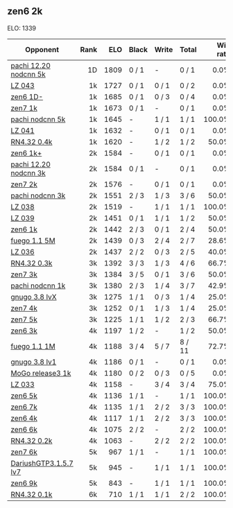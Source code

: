 ## zen6 2k ##

ELO: 1339

Opponent | Rank | ELO | Black | Write | Total | Win rate
---------|-----:|----:|-------|-------|-------|-------:
[pachi 12.20 nodcnn 5k](pachi%2012.20%20nodcnn%205k.md) | 1D | 1809 | 0 / 1 | - | 0 / 1 | 0.0%
[LZ 043](LZ%20043.md) | 1k | 1727 | 0 / 1 | 0 / 1 | 0 / 2 | 0.0%
[zen6 1D-](zen6%201D-.md) | 1k | 1685 | 0 / 1 | 0 / 3 | 0 / 4 | 0.0%
[zen7 1k](zen7%201k.md) | 1k | 1673 | 0 / 1 | - | 0 / 1 | 0.0%
[pachi nodcnn 5k](pachi%20nodcnn%205k.md) | 1k | 1645 | - | 1 / 1 | 1 / 1 | 100.0%
[LZ 041](LZ%20041.md) | 1k | 1632 | - | 0 / 1 | 0 / 1 | 0.0%
[RN4.32 0.4k](RN4.32%200.4k.md) | 1k | 1620 | - | 1 / 2 | 1 / 2 | 50.0%
[zen6 1k+](zen6%201k+.md) | 2k | 1584 | - | 0 / 1 | 0 / 1 | 0.0%
[pachi 12.20 nodcnn 3k](pachi%2012.20%20nodcnn%203k.md) | 2k | 1584 | 0 / 1 | - | 0 / 1 | 0.0%
[zen7 2k](zen7%202k.md) | 2k | 1576 | - | 0 / 1 | 0 / 1 | 0.0%
[pachi nodcnn 3k](pachi%20nodcnn%203k.md) | 2k | 1551 | 2 / 3 | 1 / 3 | 3 / 6 | 50.0%
[LZ 038](LZ%20038.md) | 2k | 1519 | - | 1 / 1 | 1 / 1 | 100.0%
[LZ 039](LZ%20039.md) | 2k | 1451 | 0 / 1 | 1 / 1 | 1 / 2 | 50.0%
[zen6 1k](zen6%201k.md) | 2k | 1442 | 2 / 3 | 0 / 1 | 2 / 4 | 50.0%
[fuego 1.1 5M](fuego%201.1%205M.md) | 2k | 1439 | 0 / 3 | 2 / 4 | 2 / 7 | 28.6%
[LZ 036](LZ%20036.md) | 2k | 1437 | 2 / 2 | 0 / 3 | 2 / 5 | 40.0%
[RN4.32 0.3k](RN4.32%200.3k.md) | 3k | 1392 | 3 / 3 | 1 / 3 | 4 / 6 | 66.7%
[zen7 3k](zen7%203k.md) | 3k | 1384 | 3 / 5 | 0 / 1 | 3 / 6 | 50.0%
[pachi nodcnn 1k](pachi%20nodcnn%201k.md) | 3k | 1380 | 2 / 3 | 1 / 4 | 3 / 7 | 42.9%
[gnugo 3.8 lvX](gnugo%203.8%20lvX.md) | 3k | 1275 | 1 / 1 | 0 / 3 | 1 / 4 | 25.0%
[zen7 4k](zen7%204k.md) | 3k | 1252 | 0 / 1 | 1 / 3 | 1 / 4 | 25.0%
[zen7 5k](zen7%205k.md) | 3k | 1225 | 1 / 1 | 1 / 2 | 2 / 3 | 66.7%
[zen6 3k](zen6%203k.md) | 4k | 1197 | 1 / 2 | - | 1 / 2 | 50.0%
[fuego 1.1 1M](fuego%201.1%201M.md) | 4k | 1188 | 3 / 4 | 5 / 7 | 8 / 11 | 72.7%
[gnugo 3.8 lv1](gnugo%203.8%20lv1.md) | 4k | 1186 | 0 / 1 | - | 0 / 1 | 0.0%
[MoGo release3 1k](MoGo%20release3%201k.md) | 4k | 1180 | 0 / 2 | 0 / 3 | 0 / 5 | 0.0%
[LZ 033](LZ%20033.md) | 4k | 1158 | - | 3 / 4 | 3 / 4 | 75.0%
[zen6 5k](zen6%205k.md) | 4k | 1136 | 1 / 1 | - | 1 / 1 | 100.0%
[zen6 7k](zen6%207k.md) | 4k | 1135 | 1 / 1 | 2 / 2 | 3 / 3 | 100.0%
[zen6 4k](zen6%204k.md) | 4k | 1117 | 1 / 1 | 2 / 2 | 3 / 3 | 100.0%
[zen6 6k](zen6%206k.md) | 4k | 1075 | 2 / 2 | - | 2 / 2 | 100.0%
[RN4.32 0.2k](RN4.32%200.2k.md) | 4k | 1063 | - | 2 / 2 | 2 / 2 | 100.0%
[zen7 6k](zen7%206k.md) | 5k | 967 | 1 / 1 | - | 1 / 1 | 100.0%
[DariushGTP3.1.5.7 lv7](DariushGTP3.1.5.7%20lv7.md) | 5k | 945 | - | 1 / 1 | 1 / 1 | 100.0%
[zen6 9k](zen6%209k.md) | 5k | 843 | - | 1 / 1 | 1 / 1 | 100.0%
[RN4.32 0.1k](RN4.32%200.1k.md) | 6k | 710 | 1 / 1 | 1 / 1 | 2 / 2 | 100.0%
